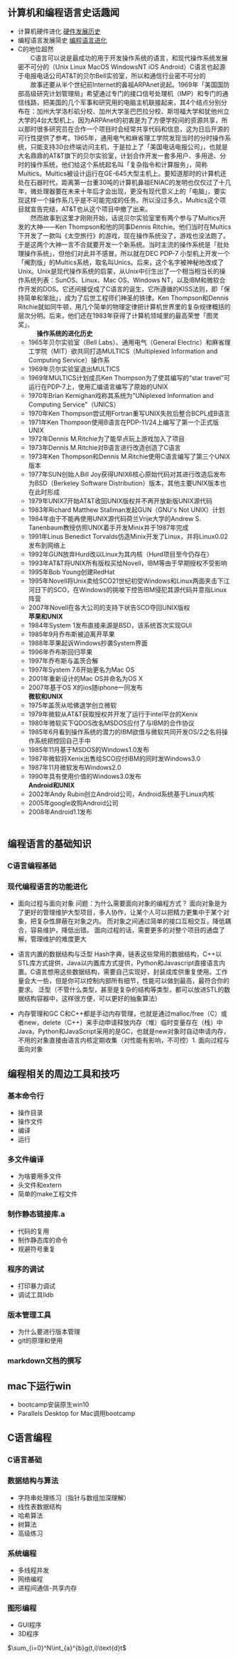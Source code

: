 ## 计算机和编程语言史话趣闻
- 计算机硬件进化
[硬件发展历史](https://www.jianshu.com/p/6fb655c286bc)
- 编程语言发展简史
[编程语言进化](https://www.cnblogs.com/zzp-biog/p/9835580.html)
- C的地位超然
<br/>　　C语言可以说是最成功的用于开发操作系统的语言，和现代操作系统发展密不可分的（Unix Linux MacOS WindowsNT iOS Android）C语言也起源于电报电话公司AT&T的贝尔Bell实验室，所以和通信行业密不可分的
<br/>　　故事还要从半个世纪前Internet的鼻祖ARPAnet说起。1969年「美国国防部高级研究计划管理局」希望通过专门的接口信号处理机（IMP）和专门的通信线路，把美国的几个军事和研究用的电脑主机联接起来，其4个结点分别分布在：加州大学洛杉矶分校、加州大学圣巴巴拉分校、斯坦福大学和犹他州立大学的4台大型机上。因为ARPAnet的初衷是为了方便学校间的资源共享，所以那时很多研究员在合作一个项目时会经常共享代码和信息，这为日后开源的可行性提供了参考。1965年，通用电气和麻省理工学院发现当时的分时操作系统，只能支持30台终端访问主机，于是拉上了「美国电话电报公司」，也就是大名鼎鼎的AT&T旗下的贝尔实验室，计划合作开发一套多用户、多用途、分时的操作系统，他们给这个系统起名叫「复杂指令和计算服务」，简称Multics。Multics被设计运行在GE-645大型主机上。要知道那时的计算机还处在石器时代，距离第一台重30吨的计算机鼻祖ENIAC的发明也仅仅过了十几年，微处理器要在未来十年后才会出现，更没有现代意义上的「电脑」，要实现这样一个操作系几乎是不可能完成的任务。所以没过多久，Multics这个项目就宣告完结，AT&T也从这个项目中撤了出来。
<br/>　　然而故事到这里才刚刚开始，话说贝尔实验室里有两个参与了Multics开发的大神——Ken Thompson和他的同事Dennis Ritchie。他们当时在Multics下开发了一款叫《太空旅行》的游戏，现在操作系统没了，游戏也没法跑了。于是这两个大神一言不合就要开发一个新系统。当时主流的操作系统是「批处理操作系统」，但他们对此并不感冒。所以就在DEC PDP-7 小型机上开发一个「阉割版」的Multics系统，取名叫Unics。后来，这个名字被神秘地改成了Unix。Unix是现代操作系统的启蒙，从Unix中衍生出了一个相当相当长的操作系统列表：SunOS、Linux、Mac OS、Windows NT，以及IBM和微软合作开发的DOS。它还间接促成了C语言的诞生，它所遵循的KISS法则，即「保持简单和笨拙」，成为了后世工程师们神圣的铁律。Ken Thompson和Dennis Ritchie就如同牛顿，用几个简单的物理定律把计算机世界里的复杂规律概括的层次分明。后来，他们还在1983年获得了计算机领域里的最高荣誉「图灵奖」。
<br/><B>　　　操作系统的进化历史</B>
   - 1965年贝尔实验室（Bell Labs）、通用电气（General Electric）和麻省理工学院（MIT）欲共同打造MULTICS（Multiplexed Information and Computing Service）操作系
   - 1969年贝尔实验室退出MULTICS
   - 1969年MULTICS计划成员Ken Thompson为了使其编写的“star travel”可运行在PDP-7上，使用汇编语言编写了原始的UNIX
   - 1970年Brian Kernighan戏称其系统为"UNiplexed Information and Computing Service"（UNICS）
   - 1970年Ken Thompson尝试用Fortran重写UNIX失败后整合BCPL成B语言
   - 1971年Ken Thompson使用B语言在PDP-11/24上编写了第一个正式版UNIX
   - 1972年Dennis M.Ritchie为了能早点玩上游戏加入了项目
   - 1973年Dennis M.Ritchie对B语言进行改造创造了C语言
   - 1973年Ken Thompson和Dennis M.Ritchie使用C语言编写了第三个UNIX版本
   - 1977年SUN创始人Bill Joy获得UNIX6核心原始代码对其进行改造后发布为BSD（Berkeley Software Distribution）版本，其他主要UNIX版本也在此时形成
   - 1979年UNIX7开始AT&T收回UNIX版权并不再开放新版UNIX源代码
   - 1983年Richard Matthew Stallman发起GUN（GNU's Not UNIX）计划
   - 1984年由于不能再使用UNIX源代码荷兰Vrije大学的Andrew S. Tanenbaum教授仿照UNIX着手开发Minix并于1987年完成
   - 1991年Linus Benedict Torvalds仿造Minix开发了Linux，并将Linux0.02发布到网络上
   - 1992年GUN放弃Hurd改以Linux为其内核（Hurd项目至今仍存在）
   - 1993年AT&T将UNIX所有版权买给Novell，IBM等由于早期授权不受影响
   - 1995年Bob Young创建RedHat
   - 1995年Novell将Unix卖给SCO21世纪初受Windows和Linux两面夹击下江河日下的SCO，在Windows的挑唆下控告IBM侵犯其源代码并意指Linux阵营
   - 2007年Novell在各大公司的支持下状告SCO夺回UNIX版权
<br/><B>苹果和UNIX</B>
   - 1984年System 1发布直接来源是BSD，该系统首次实现GUI
   - 1985年9月乔布斯被迫离开苹果
   - 1988年苹果起诉Windows抄袭System界面
   - 1996年乔布斯回归苹果
   - 1997年乔布斯与盖茨合解
   - 1997年System 7.6开始更名为Mac OS
   - 2001年重新设计的Mac OS并命名为OS X
   - 2007年基于OS X的ios随iphone一同发布
<br/><B>微软和UNIX</B>
   - 1975年盖茨从哈佛退学创立微软
   - 1979年微软从AT&T获取授权并开发了运行于intel平台的Xenix
   - 1980年微软买下QDOS改名MSDOS应付了与IBM的合作协议
   - 1985年6月看到操作系统的潜力的IBM欲借与微软共同开发OS/2之名将操作系统把控回自己手中
   - 1985年11月基于MSDOS的Windows1.0发布
   - 1987年微软将Xenix出售给SCO应付IBM的同时发Windows3.0
   - 1987年11月微软发布Windows2.0
   - 1990年具有使用价值的Windows3.0发布
<br/><B>Android和UNIX</B>
   - 2002年Andy Rubin创立Android公司，Android系统基于Linux内核
   - 2005年google收购Android公司
   - 2008年Android1.1发布<br/><br/>
## 编程语言的基础知识
### C语言编程基础
### 现代编程语言的功能进化
- 面向过程与面向对象
   问题：为什么需要面向对象的编程方式？
   面向对象是为了更好的管理维护大型项目，多人协作，让某个人可以把精力更集中于某个对象，把复杂性屏蔽在对象之内。
   而对象之间通过简单的接口互相交互，降低耦合，容易维护，降低出错。
   面向过程的话，需要更多的对整个项目的通盘了解，管理维护的难度更大

- 语言内置的数据结构与泛型
   Hash字典，链表这些常用的数据结构，C++以STL库方式提供，Java以内置库方式提供，Python和Javascript直接语言内置。C语言想用这些数据结构，需要自己实现好，封装成库供重复使用。工作量会大一些，但是你可以控制内部所有细节，性能可以做到最高，最符合你的要求。
   泛型（不管什么类型，甚至是复杂的结构等类型，都可以放进STL的数据结构容器中，这样很方便，可以更好的抽象算法）

- 内存管理和GC
   C和C++都是手动内存管理，也就是通过malloc/free（C）或者new，delete（C++）来手动申请释放内存（堆）临时变量存在（栈）中
   Java，Python和JavaScript采用的是GC，也就是new对象时自动申请内存，不用的对象直接由语言内核定期收集（对性能有影响，不可控）1. 面向过程与面向对象
## 编程相关的周边工具和技巧
### 基本命令行
- 操作目录
- 操作文件
- 编译
- 运行
### 多文件编译
- 为啥要用多文件
- 头文件和extern
- 简单的make工程文件
### 制作静态链接库.a
- 代码的复用
- 制作静态库的命令
- 规避符号重复
### 程序的调试
- 打印暴力调试
- 调试工具lldb
### 版本管理工具
- 为什么要进行版本管理
- git的原理和使用
### markdown文档的撰写
## mac下运行win
- bootcamp安装原生win10
- Parallels Desktop for Mac调用bootcamp
## C语言编程
### C语言基础
### 数据结构与算法
- 字符串处理练习（指针与数组加深理解）
- 线性表数据结构
- 哈希算法
- 树算法
- 高级练习
### 系统编程
- 多线程并发
- 网络编程
- 进程间通信-共享内存
### 图形编程
- GUI程序
- 3D程序

$\sum_{i=0}^N\int_{a}^{b}g(t,i)\text{d}t$
